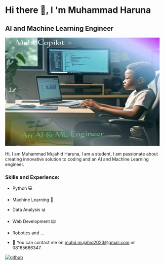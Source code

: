 # Hi there 👋, I 'm Muhammad Haruna
## AI and Machine Learning Engineer
![AI and Machine Learning Engineer](https://github.com/MuhammadBinary/Muhd_AI_repo/blob/master/IMG-20240424-WA0026_2.jpg)

Hi, I am Muhammad Mujahid Haruna, I am a student, I am passionate about creating innovative solution to coding and an AI and Machine Learning engineer.

### Skills and Experience:
- Python 💻
- Machine Learning 🤖
- Data Analysis 📊
- Web Development ⌨️
- Robotics and ...

- 🔭 You can contact me on muhd.mujahid2023@gmail.com or 08165686347.


[<img src='https://cdn.jsdelivr.net/npm/simple-icons@3.0.1/icons/github.svg' alt='github' height='40'>](https://github.com/MuhammadBinary)  

